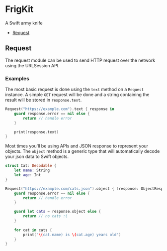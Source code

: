 # FrigKit
A Swift army knife

- [Request](#request)

## Request

The request module can be used to send HTTP request over the network using the URLSession API.

### Examples

The most basic request is done using the `text` method on a `Request` instance. A simple `GET` request will be done and a string containing the result will be stored in `response.text`.

```swift
Request("https://example.com").text { response in
    guard response.error == nil else {
        return // handle error
    }

    print(response.text)
}
```

Most times you'll be using APIs and JSON response to represent your objects. The `object` method is a generic type that will automatically decode your json data to Swift objects.

```swift
struct Cat: Decodable {
    let name: String
    let age: Int
}

Request("https://example.com/cats.json").object { (response: ObjectResponse<[Cat]>) in
    guard response.error == nil else {
        return // handle error
    }

    guard let cats = response.object else {
        return // no cats :(                                                 
    }
                                                 
    for cat in cats {
        print("\(cat.name) is \(cat.age) years old")   
    }
}
```

